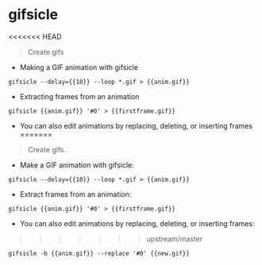 # gifsicle

<<<<<<< HEAD
> Create gifs

- Making a GIF animation with gifsicle

`gifsicle --delay={{10}} --loop *.gif > {{anim.gif}}`

- Extracting frames from an animation

`gifsicle {{anim.gif}} '#0' > {{firstframe.gif}}`

- You can also edit animations by replacing, deleting, or inserting frames
=======
> Create gifs.

- Make a GIF animation with gifsicle:

`gifsicle --delay={{10}} --loop *.gif > {{anim.gif}}`

- Extract frames from an animation:

`gifsicle {{anim.gif}} '#0' > {{firstframe.gif}}`

- You can also edit animations by replacing, deleting, or inserting frames:
>>>>>>> upstream/master

`gifsicle -b {{anim.gif}} --replace '#0' {{new.gif}}`
